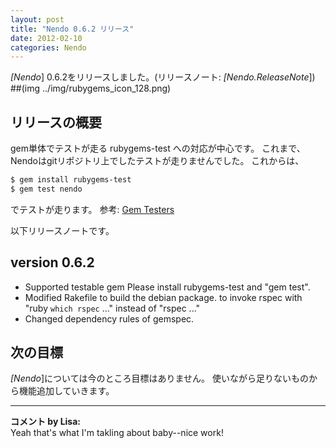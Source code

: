 ```yaml
---
layout: post
title: "Nendo 0.6.2 リリース"
date: 2012-02-10
categories: Nendo
---
```

*[Nendo*] 0.6.2をリリースしました。(リリースノート: *[Nendo.ReleaseNote*])
##(img ../img/rubygems_icon_128.png)
## リリースの概要
gem単体でテストが走る rubygems-test への対応が中心です。
これまで、Nendoはgitリポジトリ上でしたテストが走りませんでした。
これからは、
```bash
$ gem install rubygems-test
$ gem test nendo
```
でテストが走ります。
 参考: [Gem Testers](http://test.rubygems.org:/)

以下リリースノートです。
## version 0.6.2
- Supported testable gem
   Please install rubygems-test and "gem test".
- Modified Rakefile to build the debian package.
   to invoke rspec with "ruby `which rspec` ..." instead of "rspec ..."
- Changed dependency rules of gemspec.

## 次の目標
*[Nendo*]については今のところ目標はありません。
使いながら足りないものから機能追加していきます。



---

**コメント by Lisa:**  
Yeah that's what I'm takling about baby--nice work!

